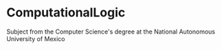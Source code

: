 # ComputationalLogic
Subject from the Computer Science's degree at the National Autonomous University of Mexico
